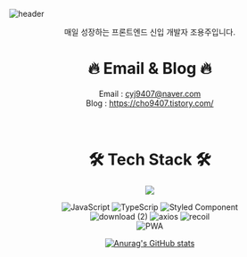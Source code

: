 ![header](https://capsule-render.vercel.app/api?type=waving&color=gradient&height=270&text=Welcome&desc=Yongju's%20%20GitHub%20Profile&fontAlignY=40&descSize=20&descAlignY=55&descAlign=55&animation=fadeIn)

<div align="center">
매일 성장하는 프론트엔드 신입 개발자 조용주입니다.

# 🔥 Email & Blog 🔥 
Email : cyj9407@naver.com <br>
Blog : https://cho9407.tistory.com/<br>
<br><br>

# 🛠︎ Tech Stack 🛠︎ 

<a href="https://naver.com" target="_blank"><img src="https://img.shields.io/badge/F7DF1E?style=for-the-badge&logo=appveyor&logoColor=000000"/></a>

![JavaScript](https://github.com/pizzaYami/pizzaYami/assets/116322645/6007b2e3-f35d-4f4c-9558-e07149848969)
![TypeScrip](https://github.com/pizzaYami/pizzaYami/assets/116322645/eea7df00-712c-496d-942a-ec61c6d435dc)
![Styled Component](https://github.com/pizzaYami/pizzaYami/assets/116322645/d3854702-a982-4646-b2bd-015005e77761)
<br>
![download (2)](https://github.com/pizzaYami/pizzaYami/assets/116322645/447e6e1d-568b-4053-94c2-6d413fd78a1d)
![axios](https://github.com/pizzaYami/pizzaYami/assets/116322645/88f269fd-ecd3-4428-9f44-c35f61c78c0a)
![recoil](https://github.com/pizzaYami/pizzaYami/assets/116322645/ced6ef17-865c-4880-b99b-84a81e3a99f4)
<br>
![PWA](https://github.com/pizzaYami/pizzaYami/assets/116322645/c3a08648-8e0a-4e5b-92c5-77852ffc2063)


[![Anurag's GitHub stats](https://github-readme-stats.vercel.app/api?username=pizzaYami)](https://github.com/anuraghazra/github-readme-stats)

</div>

